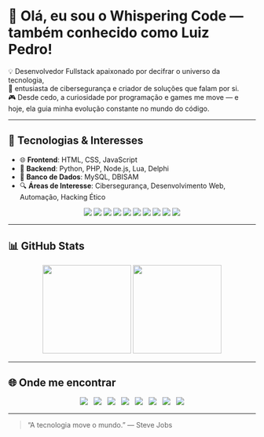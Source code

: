 # 👋 Olá, eu sou o **Whispering Code** — também conhecido como Luiz Pedro!

💡 Desenvolvedor Fullstack apaixonado por decifrar o universo da tecnologia,  
🔐 entusiasta de cibersegurança e criador de soluções que falam por si.  
🎮 Desde cedo, a curiosidade por programação e games me move — e hoje, ela guia minha evolução constante no mundo do código.

---

## 🧠 Tecnologias & Interesses

- 🌐 **Frontend**: HTML, CSS, JavaScript  
- 🧠 **Backend**: Python, PHP, Node.js, Lua, Delphi  
- 💾 **Banco de Dados**: MySQL, DBISAM  
- 🔍 **Áreas de Interesse**: Cibersegurança, Desenvolvimento Web, Automação, Hacking Ético

<div align="center">

<img src="https://img.shields.io/badge/HTML5-E34F26?style=for-the-badge&logo=html5&logoColor=white"/>
<img src="https://img.shields.io/badge/CSS3-1572B6?style=for-the-badge&logo=css3&logoColor=white"/>
<img src="https://img.shields.io/badge/JavaScript-F7DF1E?style=for-the-badge&logo=javascript&logoColor=black"/>
<img src="https://img.shields.io/badge/Python-3776AB?style=for-the-badge&logo=python&logoColor=white"/>
<img src="https://img.shields.io/badge/Lua-2C2D72?style=for-the-badge&logo=lua&logoColor=white"/>
<img src="https://img.shields.io/badge/PHP-777BB4?style=for-the-badge&logo=php&logoColor=white"/>
<img src="https://img.shields.io/badge/Node.js-339933?style=for-the-badge&logo=nodedotjs&logoColor=white"/>
<img src="https://img.shields.io/badge/Delphi-E82424?style=for-the-badge&logo=embarcadero&logoColor=white"/>
<img src="https://img.shields.io/badge/MySQL-005C84?style=for-the-badge&logo=mysql&logoColor=white"/>
<img src="https://img.shields.io/badge/DBISAM-007ACC?style=for-the-badge&logo=data&logoColor=white"/>

</div>

---

## 📊 GitHub Stats

<div align="center">
  <img height="180em" src="https://github-readme-stats.vercel.app/api?username=luuizpeedro&show_icons=true&theme=highcontrast&hide_border=true&count_private=true"/>
  <img height="180em" src="https://github-readme-stats.vercel.app/api/top-langs/?username=luuizpeedro&layout=compact&langs_count=7&theme=highcontrast&hide_border=true"/>
</div>

---

## 🌐 Onde me encontrar

<div align="center">
<a href="https://www.linkedin.com/in/SEU-LINKEDIN" target="_blank"><img src="https://img.shields.io/badge/LinkedIn-blue?style=for-the-badge&logo=linkedin&logoColor=white" style="margin-right: 8px;" /></a>
<a href="mailto:SEU-EMAIL@gmail.com" target="_blank"><img src="https://img.shields.io/badge/Gmail-red?style=for-the-badge&logo=gmail&logoColor=white" style="margin-right: 8px;" /></a>
<a href="https://www.instagram.com/SEU-INSTAGRAM" target="_blank"><img src="https://img.shields.io/badge/Instagram-E4405F?style=for-the-badge&logo=instagram&logoColor=white" style="margin-right: 8px;" /></a>
<a href="https://wa.me/SEU-NUMERO" target="_blank"><img src="https://img.shields.io/badge/WhatsApp-25D366?style=for-the-badge&logo=whatsapp&logoColor=white" style="margin-right: 8px;" /></a>
<a href="https://www.seusite.com" target="_blank"><img src="https://img.shields.io/badge/Website-000000?style=for-the-badge&logo=About.me&logoColor=white" style="margin-right: 8px;" /></a>
<a href="https://www.youtube.com/@SEU-CANAL" target="_blank"><img src="https://img.shields.io/badge/YouTube-FF0000?style=for-the-badge&logo=youtube&logoColor=white" style="margin-right: 8px;" /></a>
<a href="https://tryhackme.com/p/SEU-USUARIO" target="_blank"><img src="https://img.shields.io/badge/TryHackMe-212C42?style=for-the-badge&logo=tryhackme&logoColor=white" style="margin-right: 8px;" /></a>
<a href="https://www.hackerrank.com/SEU-USUARIO" target="_blank"><img src="https://img.shields.io/badge/HackerRank-2EC866?style=for-the-badge&logo=hackerrank&logoColor=white" /></a>
</div>

---

> “A tecnologia move o mundo.” — Steve Jobs
